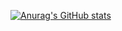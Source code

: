 [![Anurag's GitHub stats](https://github-readme-stats.vercel.app/api?username=dstwn)](https://github.com/anuraghazra/github-readme-stats)
